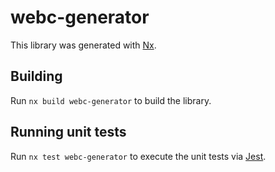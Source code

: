 # webc-generator

This library was generated with [Nx](https://nx.dev).

## Building

Run `nx build webc-generator` to build the library.

## Running unit tests

Run `nx test webc-generator` to execute the unit tests via [Jest](https://jestjs.io).

